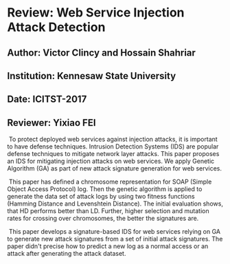 # Review: Web Service Injection Attack Detection

## Author: Victor Clincy and Hossain Shahriar 

## Institution: Kennesaw State University

## Date: ICITST-2017

## Reviewer: Yixiao FEI



​    To protect deployed web services against injection attacks, it is important to have defense techniques. Intrusion Detection Systems (IDS) are popular defense techniques to mitigate network layer attacks. This paper proposes an IDS for mitigating injection attacks on web services. We apply Genetic Algorithm (GA) as part of new attack signature generation for web services.

​    This paper has defined a chromosome representation for SOAP (Simple Object Access Protocol) log. Then the genetic algorithm is applied to generate the data set of attack logs by using two fitness functions (Hamming Distance and Levenshtein Distance). The initial evaluation shows, that HD performs better than LD.  Further, higher selection and mutation rates for crossing over chromosomes, the better the signatures are.

​    This paper develops a signature-based IDS for web services relying on GA to generate new attack signatures from a set of initial attack signatures. The paper didn't precise how to predict a new log as a normal access or an attack after generating the attack dataset.
